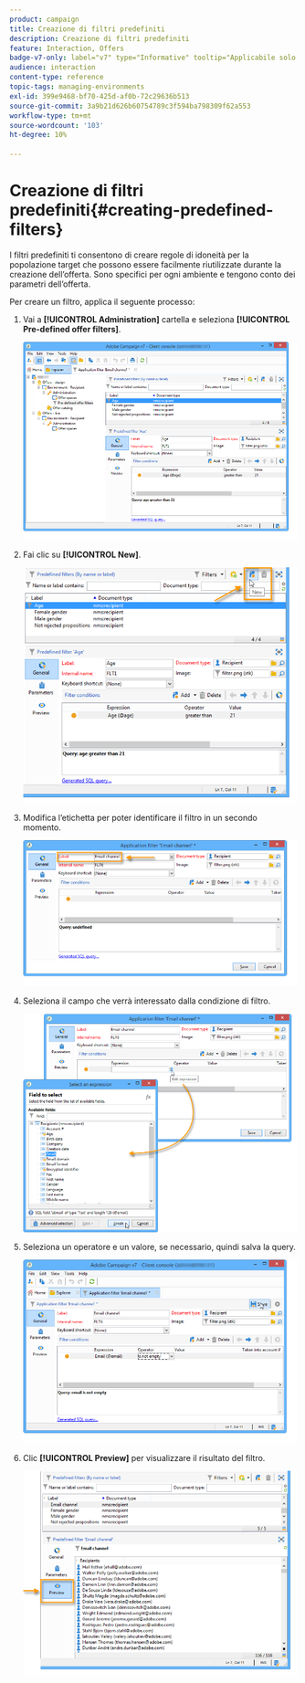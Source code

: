 ```yaml
---
product: campaign
title: Creazione di filtri predefiniti
description: Creazione di filtri predefiniti
feature: Interaction, Offers
badge-v7-only: label="v7" type="Informative" tooltip="Applicabile solo a Campaign Classic v7"
audience: interaction
content-type: reference
topic-tags: managing-environments
exl-id: 399e9468-bf70-425d-af0b-72c29636b513
source-git-commit: 3a9b21d626b60754789c3f594ba798309f62a553
workflow-type: tm+mt
source-wordcount: '103'
ht-degree: 10%

---
```


# Creazione di filtri predefiniti{#creating-predefined-filters}



I filtri predefiniti ti consentono di creare regole di idoneità per la popolazione target che possono essere facilmente riutilizzate durante la creazione dell’offerta. Sono specifici per ogni ambiente e tengono conto dei parametri dell’offerta.

Per creare un filtro, applica il seguente processo:

1. Vai a **[!UICONTROL Administration]** cartella e seleziona **[!UICONTROL Pre-defined offer filters]**.

   ![](assets/offer_filter_create_005.png)

1. Fai clic su **[!UICONTROL New]**.

   ![](assets/offer_filter_create_001.png)

1. Modifica l’etichetta per poter identificare il filtro in un secondo momento.

   ![](assets/offer_filter_create_002.png)

1. Seleziona il campo che verrà interessato dalla condizione di filtro.

   ![](assets/offer_filter_create_003.png)

1. Seleziona un operatore e un valore, se necessario, quindi salva la query.

   ![](assets/offer_filter_create_004.png)

1. Clic **[!UICONTROL Preview]** per visualizzare il risultato del filtro.

   ![](assets/offer_filter_create_006.png)
